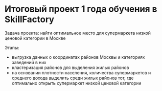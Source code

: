 # Итоговый проект 1 года обучения в SkillFactory

Задача проекта: найти оптимальное место для супермаркета низкой ценовой категории в Москве

Этапы:
* выгрузка данных о координатах районов Москвы и категориях заведений в них
* кластеризация районов для выделения жилых районов
* на основании плотности населения, количества супермаркетов и среднего дохода выделить среди жилых районов тот, где оптимально открыть супермаркет низкой ценовой категории